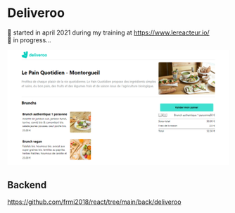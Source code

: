 # Deliveroo

📅 started in april 2021 during my training at https://www.lereacteur.io/  
🚧 in progress...

![alt text](https://github.com/frmi2018/react/blob/main/front/deliveroo/src/deliveroo.PNG?raw=true=300x)

## Backend

https://github.com/frmi2018/react/tree/main/back/deliveroo
